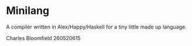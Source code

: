 # Minilang

A compiler written in Alex/Happy/Haskell for a tiny little made up language.

Charles Bloomfield
260520615
